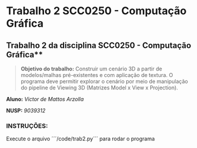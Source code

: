 
# Trabalho 2 SCC0250 - Computação Gráfica

## Trabalho 2 da disciplina SCC0250 - Computação Gráfica**

>**Objetivo do trabalho:**
Construir um cenário 3D a partir de modelos/malhas pré-existentes e com aplicação de
textura. O programa deve permitir explorar o cenário por meio de manipulação do pipeline
de Viewing 3D (Matrizes Model x View x Projection).


**Aluno:** *Victor de Mattos Arzolla*

**NUSP:** *9039312*

### **INSTRUÇÕES:**

Execute o arquivo ´´´/code/trab2.py´´´ para rodar o programa
